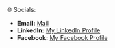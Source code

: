 🌐 Socials:
- **Email:** [Mail](rashmikay.22@cse.mrt.ac.lk)
- **LinkedIn:** [My LinkedIn Profile]([https://www.linkedin.com/in/yourprofile](https://www.linkedin.com/in/rashmika-naveen-9b21b32b1?utm_source=share&utm_campaign=share_via&utm_content=profile&utm_medium=android_app))
- **Facebook:** [My Facebook Profile](https://web.facebook.com/rashmika.naveen)
<!--- 🌱 I’m currently learning CSE at the University of Moratuwa...
 💞️ I’m looking to collaborae on ...
- 📫 How to reach me ...--->

<!---
rashmikanaveen/rashmikanaveen is a ✨ special ✨ repository because its `README.md` (this file) appears on your GitHub profile.
You can click the Preview link to take a look at your changes.
--->
